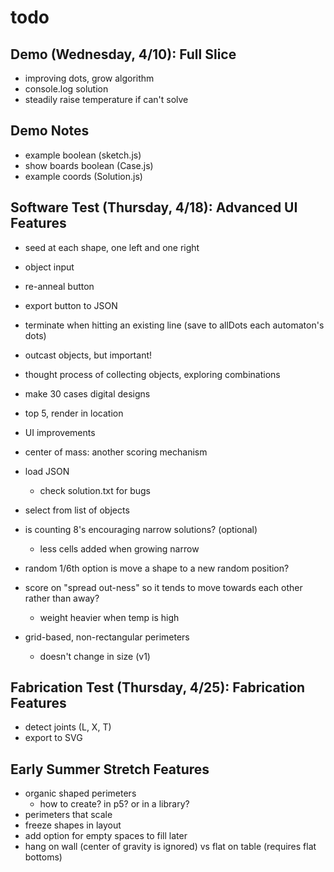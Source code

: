 # todo

## Demo (Wednesday, 4/10): Full Slice

- improving dots, grow algorithm
- console.log solution
- steadily raise temperature if can't solve

## Demo Notes

- example boolean (sketch.js)
- show boards boolean (Case.js)
- example coords (Solution.js)

## Software Test (Thursday, 4/18): Advanced UI Features

- seed at each shape, one left and one right
- object input
- re-anneal button
- export button to JSON
- terminate when hitting an existing line (save to allDots each automaton's dots)

- outcast objects, but important!
- thought process of collecting objects, exploring combinations
- make 30 cases digital designs
- top 5, render in location
  
- UI improvements
- center of mass: another scoring mechanism
- load JSON
  - check solution.txt for bugs
- select from list of objects
- is counting 8's encouraging narrow solutions? (optional)
  - less cells added when growing narrow
- random 1/6th option is move a shape to a new random position?
- score on "spread out-ness" so it tends to move towards each other rather than away?
  - weight heavier when temp is high
- grid-based, non-rectangular perimeters
  - doesn't change in size (v1)

## Fabrication Test (Thursday, 4/25): Fabrication Features

- detect joints (L, X, T)
- export to SVG

## Early Summer Stretch Features

- organic shaped perimeters
  - how to create? in p5? or in a library?
- perimeters that scale
- freeze shapes in layout
- add option for empty spaces to fill later
- hang on wall (center of gravity is ignored) vs flat on table (requires flat bottoms)